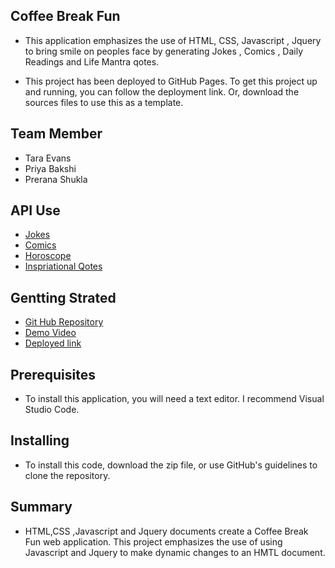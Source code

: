 ## Coffee Break Fun
* This application emphasizes the use of HTML, CSS, Javascript , Jquery to  bring smile on peoples face by generating Jokes , Comics , Daily Readings and Life Mantra qotes.

* This project has been deployed to GitHub Pages. To get this project up and running, you can follow the deployment link. Or, download the sources files to use this as a template.

## Team Member
  * Tara Evans
  * Priya Bakshi
  * Prerana Shukla

## API Use
  * [Jokes](https://v2.jokeapi.dev/joke/Programming?safe-mode)
  * [Comics](https://the-ultimate-api-challenge.herokuapp.com)
  * [Horoscope](https://divineapi.com/api/1.0/get_coffee_cup_reading.php)
  * [Inspriational Qotes](http://quotable.io/random)


## Gentting Strated
* [Git Hub Repository](https://github.com/tarajevans/coffee-break.git)
* [ Demo Video ](https://drive.google.com/file/d/11MmGjKZA9yruCWH5qrpOyDUhUHqF8P2q/view)
* [Deployed link]()

## Prerequisites
* To install this application, you will need a text editor. I recommend Visual Studio Code.

## Installing
* To install this code, download the zip file, or use GitHub's guidelines to clone the repository.

## Summary
* HTML,CSS ,Javascript and Jquery documents create a Coffee Break Fun web application.
This project emphasizes the use of using Javascript and Jquery to make dynamic changes to an HMTL document.





